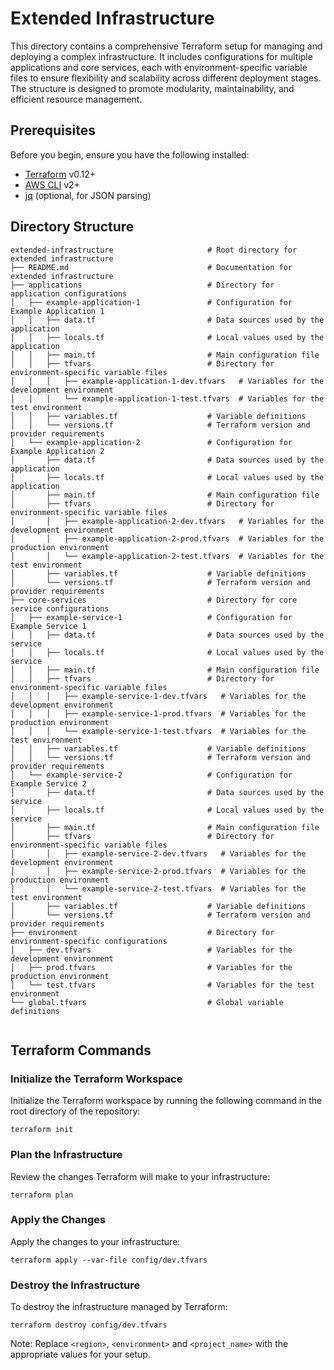 # Extended Infrastructure

This directory contains a comprehensive Terraform setup for managing and deploying a complex infrastructure. It includes configurations for multiple applications and core services, each with environment-specific variable files to ensure flexibility and scalability across different deployment stages. The structure is designed to promote modularity, maintainability, and efficient resource management.

## Prerequisites

Before you begin, ensure you have the following installed:

- [Terraform](https://www.terraform.io/downloads.html) v0.12+
- [AWS CLI](https://aws.amazon.com/cli/) v2+
- [jq](https://stedolan.github.io/jq/) (optional, for JSON parsing)

## Directory Structure

```plaintext
extended-infrastructure                     # Root directory for extended infrastructure
├── README.md                               # Documentation for extended infrastructure
├── applications                            # Directory for application configurations
│   ├── example-application-1               # Configuration for Example Application 1
│   │   ├── data.tf                         # Data sources used by the application
│   │   ├── locals.tf                       # Local values used by the application
│   │   ├── main.tf                         # Main configuration file
│   │   ├── tfvars                          # Directory for environment-specific variable files
│   │   │   ├── example-application-1-dev.tfvars   # Variables for the development environment
│   │   │   └── example-application-1-test.tfvars  # Variables for the test environment
│   │   ├── variables.tf                    # Variable definitions
│   │   └── versions.tf                     # Terraform version and provider requirements
│   └── example-application-2               # Configuration for Example Application 2
│       ├── data.tf                         # Data sources used by the application
│       ├── locals.tf                       # Local values used by the application
│       ├── main.tf                         # Main configuration file
│       ├── tfvars                          # Directory for environment-specific variable files
│       │   ├── example-application-2-dev.tfvars   # Variables for the development environment
│       │   ├── example-application-2-prod.tfvars  # Variables for the production environment
│       │   └── example-application-2-test.tfvars  # Variables for the test environment
│       ├── variables.tf                    # Variable definitions
│       └── versions.tf                     # Terraform version and provider requirements
├── core-services                           # Directory for core service configurations
│   ├── example-service-1                   # Configuration for Example Service 1
│   │   ├── data.tf                         # Data sources used by the service
│   │   ├── locals.tf                       # Local values used by the service
│   │   ├── main.tf                         # Main configuration file
│   │   ├── tfvars                          # Directory for environment-specific variable files
│   │   │   ├── example-service-1-dev.tfvars   # Variables for the development environment
│   │   │   ├── example-service-1-prod.tfvars  # Variables for the production environment
│   │   │   └── example-service-1-test.tfvars  # Variables for the test environment
│   │   ├── variables.tf                    # Variable definitions
│   │   └── versions.tf                     # Terraform version and provider requirements
│   └── example-service-2                   # Configuration for Example Service 2
│       ├── data.tf                         # Data sources used by the service
│       ├── locals.tf                       # Local values used by the service
│       ├── main.tf                         # Main configuration file
│       ├── tfvars                          # Directory for environment-specific variable files
│       │   ├── example-service-2-dev.tfvars   # Variables for the development environment
│       │   ├── example-service-2-prod.tfvars  # Variables for the production environment
│       │   └── example-service-2-test.tfvars  # Variables for the test environment
│       ├── variables.tf                    # Variable definitions
│       └── versions.tf                     # Terraform version and provider requirements
├── environment                             # Directory for environment-specific configurations
│   ├── dev.tfvars                          # Variables for the development environment
│   ├── prod.tfvars                         # Variables for the production environment
│   └── test.tfvars                         # Variables for the test environment
└── global.tfvars                           # Global variable definitions


```




## Terraform Commands

### Initialize the Terraform Workspace
Initialize the Terraform workspace by running the following command in the root directory of the repository:

```
terraform init
```

### Plan the Infrastructure
Review the changes Terraform will make to your infrastructure:

```
terraform plan
```

### Apply the Changes
Apply the changes to your infrastructure:

```
terraform apply --var-file config/dev.tfvars
```
### Destroy the Infrastructure
To destroy the infrastructure managed by Terraform:


```
terraform destroy config/dev.tfvars
```


Note: Replace `<region>`, `<environment>` and `<project_name>` with the appropriate values for your setup.
